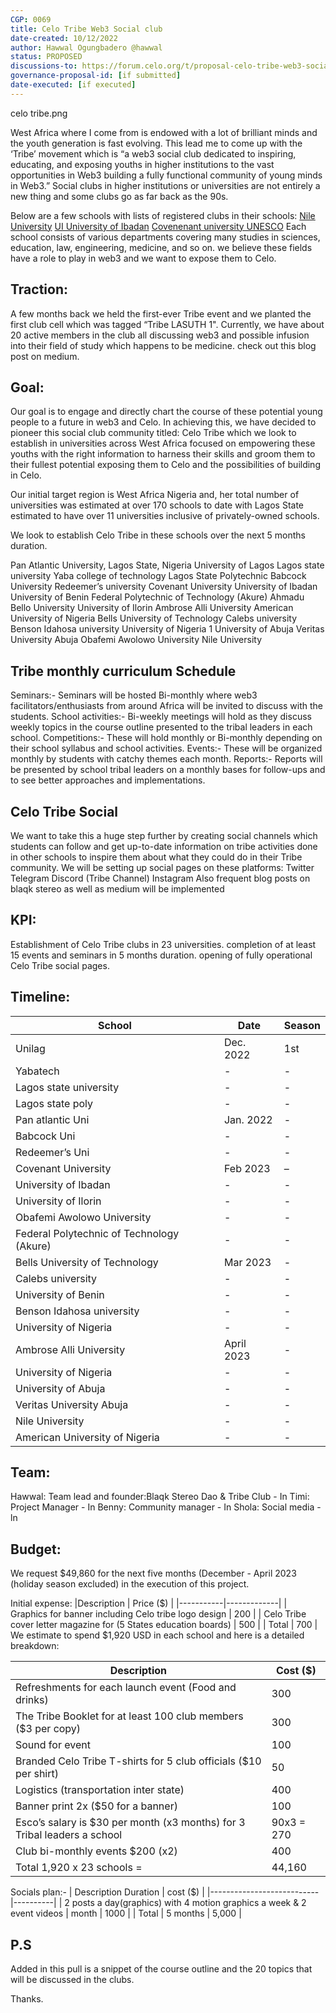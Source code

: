```yaml
---
CGP: 0069
title: Celo Tribe Web3 Social club 
date-created: 10/12/2022
author: Hawwal Ogungbadero @hawwal 
status: PROPOSED 
discussions-to: https://forum.celo.org/t/proposal-celo-tribe-web3-social-club-for-universities/4861?u=hawwal
governance-proposal-id: [if submitted]
date-executed: [if executed] 
---
```


celo tribe.png

West Africa where I come from is endowed with a lot of brilliant minds and the youth generation is fast evolving.
This lead me to come up with the ‘Tribe’ movement which is “a web3 social club dedicated to inspiring, educating, and exposing youths in higher institutions to the vast opportunities in Web3 building a fully functional community of young minds in Web3.”
Social clubs in higher institutions or universities are not entirely a new thing and some clubs go as far back as the 90s.

Below are a few schools with lists of registered clubs in their schools:
[Nile University](https://www.nileuniversity.edu.ng/clubs-and-activities/)
[UI University of Ibadan](https://www.ui.edu.ng/listofregisteredclubsandsocieties)
[Covenenant university UNESCO](https://covenantuniversity.edu.ng/information/more/covenant-news/407-unesco-youth-club-covenant-chapter-commences-operations)
Each school consists of various departments covering many studies in sciences, education, law, engineering, medicine, and so on. we believe these fields have a role to play in web3 and we want to expose them to Celo.

## Traction:
A few months back we held the first-ever Tribe event and we planted the first club cell which was tagged “Tribe LASUTH 1". Currently, we have about 20 active members in the club all discussing web3 and possible infusion into their field of study which happens to be medicine. check out this blog post on medium.

## Goal:
Our goal is to engage and directly chart the course of these potential young people to a future in web3 and Celo.
In achieving this, we have decided to pioneer this social club community titled: Celo Tribe which we look to establish in universities across West Africa focused on empowering these youths with the right information to harness their skills and groom them to their fullest potential exposing them to Celo and the possibilities of building in Celo.

Our initial target region is West Africa Nigeria and, her total number of universities was estimated at over 170 schools to date with Lagos State estimated to have over 11 universities inclusive of privately-owned schools.

We look to establish Celo Tribe in these schools over the next 5 months duration.

Pan Atlantic University, Lagos State, Nigeria
University of Lagos
Lagos state university
Yaba college of technology
Lagos State Polytechnic
Babcock University
Redeemer’s university
Covenant University
University of Ibadan
University of Benin
Federal Polytechnic of Technology (Akure)
Ahmadu Bello University
University of Ilorin
Ambrose Alli University
American University of Nigeria
Bells University of Technology
Calebs university
Benson Idahosa university
University of Nigeria 1
University of Abuja
Veritas University Abuja
Obafemi Awolowo University
Nile University

## Tribe monthly curriculum Schedule
Seminars:- Seminars will be hosted Bi-monthly where web3 facilitators/enthusiasts from around Africa will be invited to discuss with the students.
School activities:- Bi-weekly meetings will hold as they discuss weekly topics in the course outline presented to the tribal leaders in each school.
Competitions:- These will hold monthly or Bi-monthly depending on their school syllabus and school activities.
Events:- These will be organized monthly by students with catchy themes each month.
Reports:- Reports will be presented by school tribal leaders on a monthly bases for follow-ups and to see better approaches and implementations.

## Celo Tribe Social
We want to take this a huge step further by creating social channels which students can follow and get up-to-date information on tribe activities done in other schools to inspire them about what they could do in their Tribe community. We will be setting up social pages on these platforms:
Twitter
Telegram
Discord (Tribe Channel)
Instagram
Also frequent blog posts on blaqk stereo as well as medium will be implemented

## KPI:
Establishment of Celo Tribe clubs in 23 universities.
completion of at least 15 events and seminars in 5 months duration.
opening of fully operational Celo Tribe social pages.

## Timeline:
| School	| Date	| Season |
|-----------|-------|--------|
| Unilag	| Dec. 2022	| 1st |
| Yabatech	| -	| - |
| Lagos state university	| - | - |
| Lagos state poly	| - | - |
| Pan atlantic Uni	| Jan. 2022	| - |
| Babcock Uni	| -	| - |
| Redeemer’s Uni	| -	| - |
| Covenant University	| Feb 2023	| – |
| University of Ibadan	| -	| - |
| University of Ilorin	| -	| - |
| Obafemi Awolowo University	| -	| - |
| Federal Polytechnic of Technology (Akure)	| - | - |
| Bells University of Technology | Mar 2023	| - |
| Calebs university	| -	| - |
| University of Benin	| -	| - |
| Benson Idahosa university	| - | - |
| University of Nigeria	| -	| - |
| Ambrose Alli University	| April 2023	| - |
| University of Nigeria	| -	| - |
| University of Abuja	| -	| - |
| Veritas University Abuja	| -	| - |
| Nile University	| -	| - |
| American University of Nigeria	| -	| - |

## Team:
Hawwal: Team lead and founder:Blaqk Stereo Dao & Tribe Club - In
Timi: Project Manager - In 
Benny: Community manager - In
Shola: Social media - ln

## Budget:
We request $49,860 for the next five months (December - April 2023 (holiday season excluded) in the execution of this project.

Initial expense:
|Description |	Price ($) |
|-----------|-------------|
| Graphics for banner including Celo tribe logo design | 200 |
| Celo Tribe cover letter magazine for (5 States education boards) |	500 |
| Total	| 700 |
We estimate to spend $1,920 USD in each school and here is a detailed breakdown:

| Description	| Cost ($) |
|---------------|----------|
| Refreshments for each launch event (Food and drinks) |	300 |
| The Tribe Booklet for at least 100 club members ($3 per copy) |	300 |
| Sound for event	| 100 |
| Branded Celo Tribe T-shirts for 5 club officials ($10 per shirt) |	50 |
| Logistics (transportation inter state)	| 400 |
| Banner print 2x ($50 for a banner)	| 100 |
| Esco’s salary is $30 per month (x3 months) for 3 Tribal leaders a school	| 90x3 = 270 |
| Club bi-monthly events $200 (x2)	| 400 |
| Total 1,920 x 23 schools =	| 44,160 |

Socials plan:-
| Description	Duration	| cost ($) |
|---------------------------|----------|
| 2 posts a day(graphics) with 4 motion graphics a week & 2 event videos |	month	| 1000 |
| Total	| 5 months	| 5,000 |

## P.S
Added in this pull is a snippet of the course outline and the 20 topics that will be discussed in the clubs.

Thanks.

